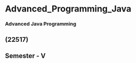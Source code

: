 # Advanced_Programming_Java
<h3>Advanced Java Programming  </h3>
<h2>(22517) </h2>
<h2>Semester - V </h2>

